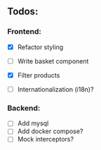 ## Todos:

### Frontend:
 - [x] Refactor styling

 - [ ] Write basket component
 - [x] Filter products
 - [ ] Internationalization (i18n)?

### Backend:
- [ ] Add mysql
- [ ] Add docker compose?
- [ ] Mock interceptors?
